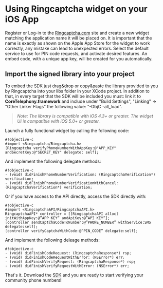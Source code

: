 # Using Ringcaptcha widget on your iOS App

Register or Log-in to the [Ringcaptcha.com](http://ringcaptcha.com) site and create a new widget matching the application name it will be placed on. It is important that the name is exactly as shown on the Apple App Store for the widget to work correctly, any mistake can lead to unexpected errors. Select the default service to use for PIN code requests, and activate desired features. An embed code, with a unique app key, will be created for you automatically.

## Import the signed library into your project

To embed the SDK just drag&drop or copy&paste the library provided to you by Ringcaptcha into your libs folder in your XCode project. In addition to that, in every target that the SDK will be included you must: link it to **CoreTelephony.framework** and include under "Build Settings", "Linking" -> "Other Linker Flags" the following value: "-ObjC -all_load".

> _Note: The library is compatible with iOS 4.3+ or greater. The widget UI is compatible with iOS 5.0+ or greater._

Launch a fully functional widget by calling the following code:

	#!objective-c
	#import <Ringcaptcha/Ringcaptcha.h>
	[Ringcaptcha verifyPhoneNumberWithAppKey:@"APP_KEY" andSecretKey:@"SECRET_KEY" delegate: self];

And implement the following delegate methods:

	#!objective-c
	- (void) didFinishPhoneNumberVerification: (RingcaptchaVerification*) verification;
	- (void) didFinishPhoneNumberVerificationWithCancel: (RingcaptchaVerification*) verification;

Or if you have access to the API directly, access the SDK directly with:

	#!objective-c
	#import <RingcaptchaAPI/RingcaptchaAPI.h>
	RingcaptchaAPI* controller = [[RingcaptchaAPI alloc] initWithAppKey:@”APP_KEY” andApiKey:@”API_KEY”];
	[controller sendCaptchaCodeToNumber:@”PHONE_NUMBER” withService:SMS delegate:self];
	[controller verifyCaptchaWithCode:@”PIN_CODE” delegate:self];

And implement the following deleage methods:

	#!objective-c
	- (void) didFinishCodeRequest: (RingcaptchaResponse*) rsp; 
	- (void) didFinishCodeRequestWithError: (NSError*) err;
	- (void) didFinishVerifyRequest: (RingcaptchaResponse*) rsp;
	- (void) didFinishVerifyRequestWithError: (NSError*) err;

That's it. Download the [SDK](https://bitbucket.org/ringcaptcha/ringcaptcha-ios/src) and you are ready to start verifying your community phone numbers!
